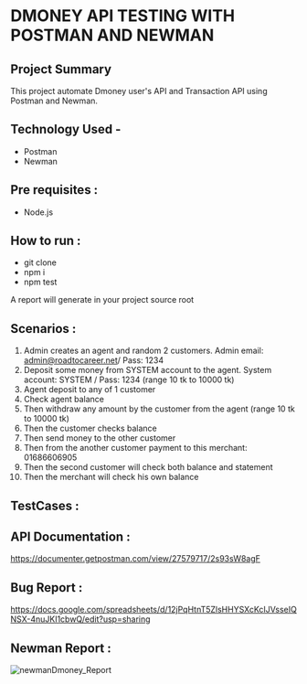 # DMONEY API TESTING WITH POSTMAN AND NEWMAN

## Project Summary 
This project automate Dmoney user's API and Transaction API using Postman and Newman.

## Technology Used -
- Postman
- Newman

## Pre requisites :
- Node.js

## How to run :
- git clone
- npm i 
- npm test 

A report will generate in your project source root

## Scenarios :
1. Admin creates an agent and random 2 customers. Admin email: admin@roadtocareer.net/ Pass: 1234
2. Deposit some money from SYSTEM account to the agent. System account: SYSTEM / Pass: 1234
(range 10 tk to 10000 tk)
3. Agent deposit to any of 1 customer
4. Check agent balance
5. Then withdraw any amount by the customer from the agent (range 10 tk to 10000 tk)
6. Then the customer checks balance
7. Then send money to the other customer
8. Then from the another customer payment to this merchant: 01686606905
9. Then the second customer will check both balance and statement
10. Then the merchant will check his own balance

## TestCases :


## API Documentation :
https://documenter.getpostman.com/view/27579717/2s93sW8agF

## Bug Report :
https://docs.google.com/spreadsheets/d/12jPqHtnT5ZlsHHYSXcKcIJVsseIQNSX-4nuJKI1cbwQ/edit?usp=sharing

## Newman Report :
![newmanDmoney_Report](https://github.com/ShreyaChakma/Dmoney-API-Testing-Postman-Newman/assets/53483111/e1650ef5-c82a-492f-b474-ebb27996b44c)

